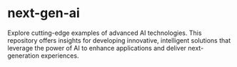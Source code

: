 # next-gen-ai
Explore cutting-edge examples of advanced AI technologies. This repository offers insights for developing innovative, intelligent solutions that leverage the power of AI to enhance applications and deliver next-generation experiences.
